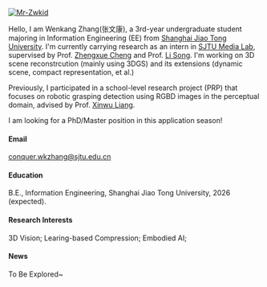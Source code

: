 

[![Mr-Zwkid](https://img.shields.io/badge/Mr_Zwkid-github-blue?logo=github)](https://github.com/Mr-Zwkid)

Hello, I am Wenkang Zhang(张文康), a 3rd-year undergraduate student majoring in Information Engineering (EE) from [Shanghai Jiao Tong University](https://www.sjtu.edu.cn/). I'm currently carrying research as an intern in [SJTU Media Lab](https://medialab.sjtu.edu.cn/), supervised by Prof. [Zhengxue Cheng](https://medialab.sjtu.edu.cn/author/zhengxue-cheng/) and Prof. [Li Song](https://medialab.sjtu.edu.cn/author/li-song/). I'm working on 3D scene reconstrcution (mainly using 3DGS) and its extensions (dynamic scene, compact representation, et al.)

Previously, I participated in a school-level research project (PRP) that focuses on robotic grasping detection using RGBD images in the perceptual domain, advised by Prof. [Xinwu Liang](https://www.aero.sjtu.edu.cn/szdw/szml/51).

I am looking for a PhD/Master position in this application season!

#### Email
conquer.wkzhang@sjtu.edu.cn 

#### Education
B.E., Information Engineering, Shanghai Jiao Tong University, 2026 (expected).

#### Research Interests
3D Vision; Learing-based Compression; Embodied AI;

#### News
To Be Explored~
<!-- [CLICK HERE TO SEE MORE!](https://notes.sjtu.edu.cn/s/KXi6h8u-b) -->


